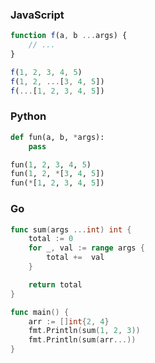 ### JavaScript

``` javascript
function f(a, b ...args) {
    // ...
}

f(1, 2, 3, 4, 5)
f(1, 2, ...[3, 4, 5])
f(...[1, 2, 3, 4, 5])
```

### Python

``` python
def fun(a, b, *args):
    pass

fun(1, 2, 3, 4, 5)
fun(1, 2, *[3, 4, 5])
fun(*[1, 2, 3, 4, 5])
```

### Go

``` go
func sum(args ...int) int {
    total := 0
    for _, val := range args {
        total +=  val
    }

    return total
}

func main() {
    arr := []int{2, 4}
    fmt.Println(sum(1, 2, 3))
    fmt.Println(sum(arr...))
}
```
